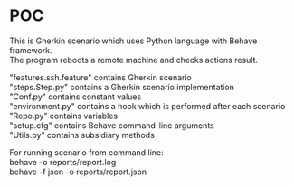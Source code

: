 # POC

This is Gherkin scenario which uses Python language with Behave framework.<br> 
The program reboots a remote machine and checks actions result.

"features.ssh.feature" contains Gherkin scenario<br>
"steps.Step.py" contains a Gherkin scenario implementation<br>
"Conf.py" contains constant values<br>
"environment.py" contains a hook which is performed after each scenario<br>
"Repo.py" contains variables<br>
"setup.cfg" contains Behave command-line arguments<br>
"Utils.py" contains subsidiary methods

For running scenario from command line:<br>
behave -o reports/report.log<br>
behave -f json -o reports/report.json
